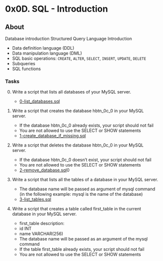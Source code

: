 # 0x0D. SQL - Introduction
## About
Database introduction
Structured Query Language Introduction
* Data definition language (DDL)
* Data manipulation language (DML)
* SQL basic operations: `CREATE`, `ALTER`, `SELECT`, `INSERT`, `UPDATE`, `DELETE`
* Subqueries
* SQL functions
### Tasks
0. Write a script that lists all databases of your MySQL server.
	* [0-list_databases.sql](0-list_databases.sql)
1. Write a script that creates the database hbtn_0c_0 in your MySQL server.
	* If the database hbtn_0c_0 already exists, your script should not fail
	* You are not allowed to use the SELECT or SHOW statements
	- [1-create_database_if_missing.sql](1-create_database_if_missing.sql)
2. Write a script that deletes the database hbtn_0c_0 in your MySQL server.
	* If the database hbtn_0c_0 doesn’t exist, your script should not fail
	* You are not allowed to use the SELECT or SHOW statements
	- [2-remove_database.sql](2-remove_database.sql)0
3. Write a script that lists all the tables of a database in your MySQL server.
	* The database name will be passed as argument of mysql command (in the following example: mysql is the name of the database)
	- [3-list_tables.sql](3-list_tables.sql)
4. Write a script that creates a table called first_table in the current database in your MySQL server.

	* first_table description:
	- id INT
	- name VARCHAR(256)

	* The database name will be passed as an argument of the mysql command
	* If the table first_table already exists, your script should not fail
	* You are not allowed to use the SELECT or SHOW statements
